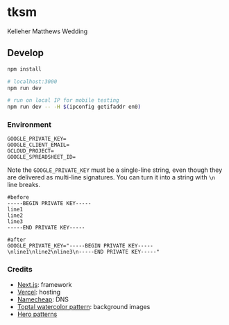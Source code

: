 # tksm

Kelleher Matthews Wedding

## Develop

```bash
npm install

# localhost:3000
npm run dev

# run on local IP for mobile testing
npm run dev -- -H $(ipconfig getifaddr en0)
```

### Environment

```shell
GOOGLE_PRIVATE_KEY=
GOOGLE_CLIENT_EMAIL=
GCLOUD_PROJECT=
GOOGLE_SPREADSHEET_ID=
```

Note the `GOOGLE_PRIVATE_KEY` must be a single-line string, even though they are delivered as multi-line signatures. You can turn it into a string with `\n` line breaks.

```shell
#before
-----BEGIN PRIVATE KEY-----
line1
line2
line3
-----END PRIVATE KEY-----

#after
GOOGLE_PRIVATE_KEY="-----BEGIN PRIVATE KEY-----\nline1\nline2\nline3\n-----END PRIVATE KEY-----"
```

### Credits

* [Next.js](https://nextjs.org/): framework
* [Vercel](https://vercel.com): hosting
* [Namecheap](https://www.namecheap.com/): DNS
* [Toptal watercolor pattern](https://www.toptal.com/designers/subtlepatterns/watercolor-pattern/): background images
* [Hero patterns](https://heropatterns.com/)